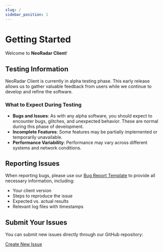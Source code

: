```yaml
---
slug: /
sidebar_position: 1
---
```


# Getting Started

Welcome to **NeoRadar Client**!

## Testing Information

NeoRadar Client is currently in alpha testing phase. This early release allows us to gather valuable feedback from users while we continue to develop and refine the software.

### What to Expect During Testing

- **Bugs and Issues**: As with any alpha software, you should expect to encounter bugs, glitches, and unexpected behavior. These are normal during this phase of development.
- **Incomplete Features**: Some features may be partially implemented or temporarily unavailable.
- **Performance Variability**: Performance may vary across different systems and network conditions.

## Reporting Issues

When reporting bugs, please use our [Bug Report Template](./introduction/bug-report) to provide all necessary information, including:

- Your client version
- Steps to reproduce the issue
- Expected vs. actual results
- Relevant log files with timestamps

## Submit Your Issues

You can submit new issues directly through our GitHub repository:

[Create New Issue](https://github.com/neoradar-project/issues/issues/new/choose)
